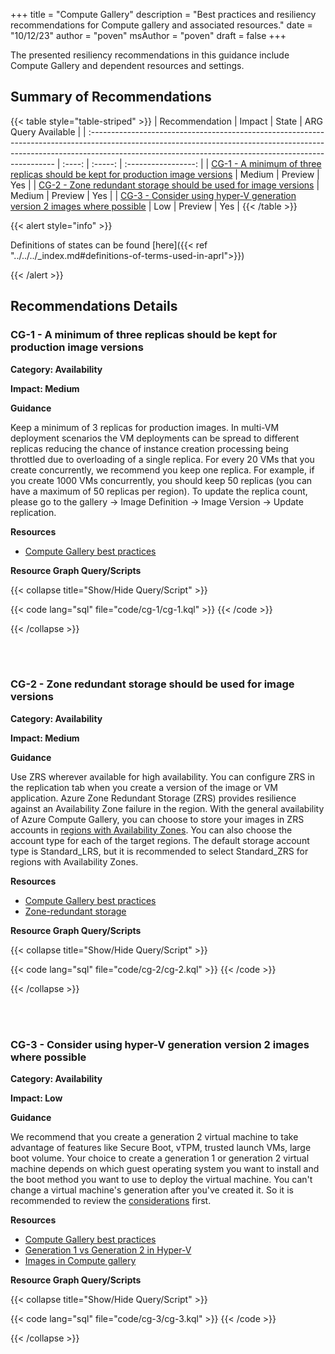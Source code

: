 +++
title = "Compute Gallery"
description = "Best practices and resiliency recommendations for Compute gallery and associated resources."
date = "10/12/23"
author = "poven"
msAuthor = "poven"
draft = false
+++

The presented resiliency recommendations in this guidance include Compute Gallery and dependent resources and settings.

## Summary of Recommendations

{{< table style="table-striped" >}}
| Recommendation                                                                                                                                                                                                                     | Impact |  State  | ARG Query Available |
| :--------------------------------------------------------------------------------------------------------------------------------------------------------------------------------------------------------------------------------- | :----: | :-----: | :-----------------: |
| [CG-1 - A minimum of three replicas should be kept for production image versions](#cg-1---a-minimum-of-three-replicas-should-be-kept-for-production-image-versions)                                                                                                                          |  Medium  | Preview |         Yes         |
| [CG-2 - Zone redundant storage should be used for image versions](#cg-2---zone-redundant-storage-should-be-used-for-image-versions)                                                                                                                          |  Medium  | Preview |         Yes         |
| [CG-3 - Consider using hyper-V generation version 2 images where possible](#cg-3---consider-using-hyper-v-generation-version-2-images-where-possible)                                                                                                                          |  Low  | Preview |         Yes         |
{{< /table >}}

{{< alert style="info" >}}

Definitions of states can be found [here]({{< ref "../../../_index.md#definitions-of-terms-used-in-aprl">}})

{{< /alert >}}

## Recommendations Details

### CG-1 - A minimum of three replicas should be kept for production image versions

**Category: Availability**

**Impact: Medium**

**Guidance**

Keep a minimum of 3 replicas for production images.  In multi-VM deployment scenarios the VM deployments can be spread to different replicas reducing the chance of instance creation processing being throttled due to overloading of a single replica. For every 20 VMs that you create concurrently, we recommend you keep one replica. For example, if you create 1000 VMs concurrently, you should keep 50 replicas (you can have a maximum of 50 replicas per region). To update the replica count, please go to the gallery -> Image Definition -> Image Version -> Update replication.

**Resources**

- [Compute Gallery best practices](https://learn.microsoft.com/en-us/azure/virtual-machines/azure-compute-gallery#best-practices)

**Resource Graph Query/Scripts**

{{< collapse title="Show/Hide Query/Script" >}}

{{< code lang="sql" file="code/cg-1/cg-1.kql" >}} {{< /code >}}

{{< /collapse >}}

<br><br>

### CG-2 - Zone redundant storage should be used for image versions

**Category: Availability**

**Impact: Medium**

**Guidance**

Use ZRS wherever available for high availability. You can configure ZRS in the replication tab when you create a version of the image or VM application. Azure Zone Redundant Storage (ZRS) provides resilience against an Availability Zone failure in the region. With the general availability of Azure Compute Gallery, you can choose to store your images in ZRS accounts in [regions with Availability Zones](https://learn.microsoft.com/en-us/azure/availability-zones/az-overview#azure-regions-with-availability-zones).
You can also choose the account type for each of the target regions. The default storage account type is Standard_LRS, but it is recommended to select Standard_ZRS for regions with Availability Zones.

**Resources**

- [Compute Gallery best practices](https://learn.microsoft.com/en-us/azure/virtual-machines/azure-compute-gallery#best-practices)
- [Zone-redundant storage](https://learn.microsoft.com/en-us/azure/storage/common/storage-redundancy#zone-redundant-storage)

**Resource Graph Query/Scripts**

{{< collapse title="Show/Hide Query/Script" >}}

{{< code lang="sql" file="code/cg-2/cg-2.kql" >}} {{< /code >}}

{{< /collapse >}}

<br><br>

### CG-3 - Consider using hyper-V generation version 2 images where possible

**Category: Availability**

**Impact: Low**

**Guidance**

We recommend that you create a generation 2 virtual machine to take advantage of features like Secure Boot, vTPM, trusted launch VMs, large boot volume. Your choice to create a generation 1 or generation 2 virtual machine depends on which guest operating system you want to install and the boot method you want to use to deploy the virtual machine. You can't change a virtual machine's generation after you've created it. So it is recommended to review the [considerations](https://learn.microsoft.com/en-us/windows-server/virtualization/hyper-v/plan/should-i-create-a-generation-1-or-2-virtual-machine-in-hyper-v#which-guest-operating-systems-are-supported) first.

**Resources**

- [Compute Gallery best practices](https://learn.microsoft.com/en-us/azure/virtual-machines/azure-compute-gallery#best-practices)
- [Generation 1 vs Generation 2 in Hyper-V](https://learn.microsoft.com/en-us/windows-server/virtualization/hyper-v/plan/should-i-create-a-generation-1-or-2-virtual-machine-in-hyper-v)
- [Images in Compute gallery](https://learn.microsoft.com/en-us/azure/virtual-machines/shared-image-galleries?tabs=azure-cli)

**Resource Graph Query/Scripts**

{{< collapse title="Show/Hide Query/Script" >}}

{{< code lang="sql" file="code/cg-3/cg-3.kql" >}} {{< /code >}}

{{< /collapse >}}

<br><br>
